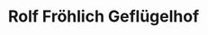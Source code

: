 ---
title: "Rolf Fröhlich Geflügelhof"
url: /offenburg/rolf-froehlich-gefluegelhof/
shop: Hofladen
---